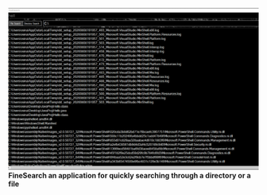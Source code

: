 ![Screenshot of FineSearch, (an application for searching a drive for a particular file or folder) in action](https://raw.githubusercontent.com/sinbaddoraji/FineSearch/master/Capture.PNG)**FineSearch an application for quickly searching through a directory or a file**
